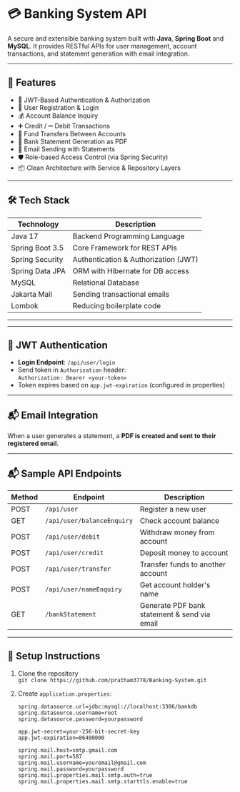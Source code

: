 # 💳 Banking System API

A secure and extensible banking system built with **Java**, **Spring Boot** and **MySQL**. It provides RESTful APIs for user management, account transactions, and statement generation with email integration.

---

## 🚀 Features

- 🔐 JWT-Based Authentication & Authorization
- 👤 User Registration & Login
- 💰 Account Balance Inquiry
- ➕ Credit / ➖ Debit Transactions
- 🔄 Fund Transfers Between Accounts
- 🧾 Bank Statement Generation as PDF
- 📧 Email Sending with Statements
- 🛡️ Role-based Access Control (via Spring Security)
- 📦 Clean Architecture with Service & Repository Layers

---

## 🛠️ Tech Stack

| Technology        | Description                         |
|------------------|-------------------------------------|
| Java 17          | Backend Programming Language        |
| Spring Boot 3.5  | Core Framework for REST APIs        |
| Spring Security  | Authentication & Authorization (JWT)|
| Spring Data JPA  | ORM with Hibernate for DB access    |
| MySQL            | Relational Database                 |
| Jakarta Mail     | Sending transactional emails        |
| Lombok           | Reducing boilerplate code           |

---

---

## 🔐 JWT Authentication

- **Login Endpoint**: `/api/user/login`
- Send token in `Authorization` header:  
  `Authorization: Bearer <your-token>`
- Token expires based on `app.jwt-expiration` (configured in properties)

---

## 📬 Email Integration

When a user generates a statement, a **PDF is created and sent to their registered email**.

---

## 📬 Sample API Endpoints

| Method | Endpoint                            | Description                  |
|--------|-------------------------------------|------------------------------|
| POST   | `/api/user`                         | Register a new user          |
| GET    | `/api/user/balanceEnquiry`          | Check account balance        |
| POST   | `/api/user/debit`                   | Withdraw money from account  |
| POST   | `/api/user/credit`                  | Deposit money to account     |
| POST   | `/api/user/transfer`                | Transfer funds to another account |
| POST   | `/api/user/nameEnquiry`             | Get account holder's name    |
| GET    | `/bankStatement`            | Generate PDF bank statement & send via email |

---

## 🔧 Setup Instructions

1. Clone the repository  
   `git clone https://github.com/pratham3778/Banking-System.git`

2. Create `application.properties`:
   ```properties
   spring.datasource.url=jdbc:mysql://localhost:3306/bankdb
   spring.datasource.username=root
   spring.datasource.password=yourpassword

   app.jwt-secret=your-256-bit-secret-key
   app.jwt-expiration=86400000

   spring.mail.host=smtp.gmail.com
   spring.mail.port=587
   spring.mail.username=youremail@gmail.com
   spring.mail.password=yourpassword
   spring.mail.properties.mail.smtp.auth=true
   spring.mail.properties.mail.smtp.starttls.enable=true

